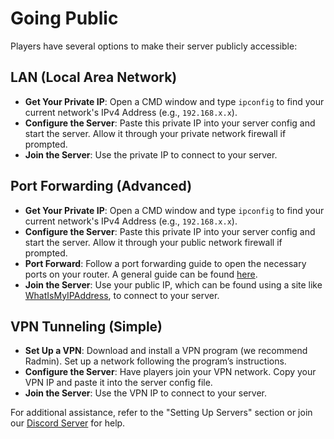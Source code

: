 # Going Public

Players have several options to make their server publicly accessible:

## LAN (Local Area Network)
* **Get Your Private IP**: Open a CMD window and type `ipconfig` to find your current network's IPv4 Address (e.g., `192.168.x.x`).
* **Configure the Server**: Paste this private IP into your server config and start the server. Allow it through your private network firewall if prompted.
* **Join the Server**: Use the private IP to connect to your server.

## Port Forwarding (Advanced)
* **Get Your Private IP**: Open a CMD window and type `ipconfig` to find your current network's IPv4 Address (e.g., `192.168.x.x`).
* **Configure the Server**: Paste this private IP into your server config and start the server. Allow it through your public network firewall if prompted.
* **Port Forward**: Follow a port forwarding guide to open the necessary ports on your router. A general guide can be found [here](https://www.noip.com/support/knowledgebase/general-port-forwarding-guide).
* **Join the Server**: Use your public IP, which can be found using a site like [WhatIsMyIPAddress](https://whatismyipaddress.com/), to connect to your server.

## VPN Tunneling (Simple)
* **Set Up a VPN**: Download and install a VPN program (we recommend Radmin). Set up a network following the program’s instructions.
* **Configure the Server**: Have players join your VPN network. Copy your VPN IP and paste it into the server config file.
* **Join the Server**: Use the VPN IP to connect to your server.

For additional assistance, refer to the "Setting Up Servers" section or join our [Discord Server](https://discord.gg/NCsArSaqBW) for help.
